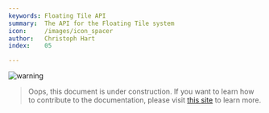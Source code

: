 ```yaml
---
keywords: Floating Tile API
summary:  The API for the Floating Tile system
icon:     /images/icon_spacer
author:   Christoph Hart
index:    05

---
```



![warning](/images/icon_warning:64px)

>Oops, this document is under construction. If you want to learn how to contribute to the documentation, please visit [this site](glossary/contributing#contributing) to learn more.
